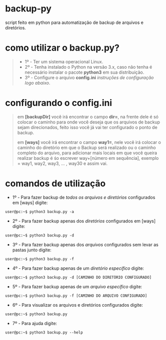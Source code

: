 # backup-py

script feito em python para automatização de backup de arquivos e diretórios.

# como utilizar o backup.py?

>* 1º - Ter um sistema operacional Linux.
>* 2º - Tenha instalado o Python na versão 3.x, caso não tenha é necessário instalar o pacote **python3** em sua distribuição.
>* 3º - Configure o arquivo **config.ini** *instruções de configuração logo abaixo*.

# configurando o config.ini

> em **[backupDir]** você irá encontrar o campo **dir=**, na frente dele é só colocar o caminho para onde você deseja que os arquivos de backup sejam direcionados, feito isso você já vai ter configurado o ponto de backup.
> 
> em **[ways]** você irá encontrar o campo **way1=**, nele você irá colocar o caminho do diretório em que o Backup será realizado ou o caminho completo do arquivo, para adicionar mais locais em que você queira realizar backup é śo escrever way+[número em sequência], exemplo = way1, way2, way3, ... , way30 e assim vai.

# comandos de utilização

* 1º - Para fazer backup de *todos os arquivos e diretórios* configurados em [ways] digite: 
~~~console
user@pc:~$ python3 backup.py -a
~~~

* 2º - Para fazer backup apenas dos *diretórios* configurados em [ways] digite: 
~~~console
user@pc:~$ python3 backup.py -d
~~~

* 3º - Para fazer backup apenas dos *arquivos* configurados sem levar as pastas junto digite: 
~~~console
user@pc:~$ python3 backup.py -f
~~~

* 4º - Para fazer backup apenas de um *diretório específico* digite:
~~~console
user@pc:~$ python3 backup.py -d [CAMINHO DO DIRETÓRIO CONFIGURADO]
~~~

* 5º - Para fazer backup apenas de um *arquivo específico* digite:
~~~console
user@pc:~$ python3 backup.py -f [CAMINHO DO ARQUIVO CONFIGURADO]
~~~

* 6º - Para visualizar os arquivos e diretórios configurados digite:
~~~console
user@pc:~$ python3 backup.py
~~~

* 7º - Para ajuda digite:
~~~console
user@pc:~$ python3 backup.py --help
~~~


